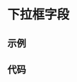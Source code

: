 # 下拉框字段

## 示例

<sample name="dropdown-1"></sample>

## 代码

<code name="dropdown-1.tsx" class="language-js"></code>